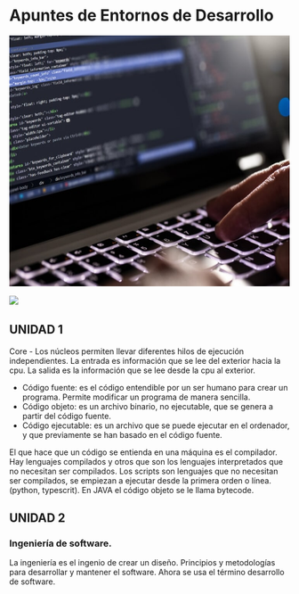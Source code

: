 # Apuntes de Entornos de Desarrollo

<p align="center">
   <img width="850" height="450" src="https://github.com/mdrp93/ENTORNOS-1-DAW/blob/main/entornos-de-desarrollo-2.jpg">
                                                                                                                  
<p align="left">
   <img src="https://img.shields.io/badge/STATUS-EN%20DESAROLLO-green">
   </p>
 
<a name=»Unidad_1″> </a> 
   ## UNIDAD 1
Core - Los núcleos permiten llevar diferentes hilos de ejecución independientes. 
La entrada es información que se lee del exterior hacia la cpu.
La salida es la información que se lee desde la cpu al exterior. 

* Código fuente: es el código entendible por un ser humano para crear un programa. Permite modificar un programa de manera sencilla. 
* Código objeto: es un archivo binario, no ejecutable, que se genera a partir del código fuente. 
* Código ejecutable: es un archivo que se puede ejecutar en el ordenador, y que previamente se han basado en el código fuente. 

El que hace que un código se entienda en una máquina es el compilador. 
Hay lenguajes compilados y otros que son los lenguajes interpretados que no necesitan ser compilados. 
Los scripts son lenguajes que no necesitan ser compilados, se empiezan a ejecutar desde la primera orden o línea. (python, typescrit). 
En JAVA el código objeto se le llama bytecode. 

## UNIDAD 2
### Ingeniería de software. 
La ingeniería es el ingenio de crear un diseño. Principios y metodologías para desarrollar y mantener el software.
Ahora se usa el término desarrollo de software.
